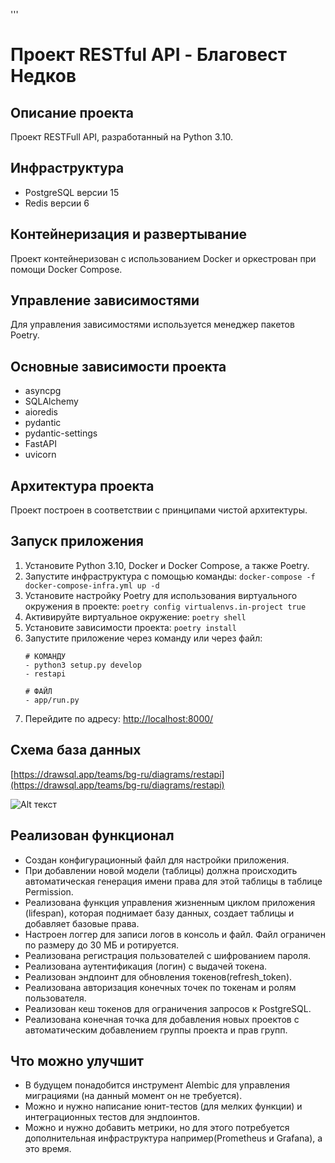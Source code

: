 '''

# Проект RESTful API - Благовест Недков

## Описание проекта

Проект RESTFull API, разработанный на Python 3.10.

## Инфраструктура

- PostgreSQL версии 15
- Redis версии 6

## Контейнеризация и развертывание

Проект контейнеризован с использованием Docker и оркестрован при помощи Docker Compose.

## Управление зависимостями

Для управления зависимостями используется менеджер пакетов Poetry.

## Основные зависимости проекта

- asyncpg
- SQLAlchemy
- aioredis
- pydantic
- pydantic-settings
- FastAPI
- uvicorn

## Архитектура проекта

Проект построен в соответствии с принципами чистой архитектуры.

## Запуск приложения

1. Установите Python 3.10, Docker и Docker Compose, а также Poetry.
2. Запустите инфраструктура с помощью команды:
   ```docker-compose -f docker-compose-infra.yml up -d```
3. Установите настройку Poetry для использования виртуального окружения в проекте:
   ```poetry config virtualenvs.in-project true```
4. Активируйте виртуальное окружение:
   ```poetry shell```
5. Установите зависимости проекта:
   ```poetry install```
6. Запустите приложение через команду или через файл:
    ```
   # КОМАНДУ
   - python3 setup.py develop
   - restapi
   
   # ФАЙЛ
   - app/run.py
    ```
7.  Перейдите по адресу:
[http://localhost:8000/](http://localhost:8000/)

## Схема база данных
[https://drawsql.app/teams/bg-ru/diagrams/restapi](https://drawsql.app/teams/bg-ru/diagrams/restapi)

![Alt текст](SEEME.png)

## Реализован функционал

- Создан конфигурационный файл для настройки приложения.
- При добавлении новой модели (таблицы) должна происходить автоматическая
  генерация имени права для этой таблицы в таблице Permission.
- Реализована функция управления жизненным циклом приложения (lifespan),
  которая поднимает базу данных, создает таблицы и добавляет базовые права.
- Настроен логгер для записи логов в консоль и файл. Файл ограничен по размеру до 30 МБ и
  ротируется.
- Реализована регистрация пользователей с шифрованием пароля.
- Реализована аутентификация (логин) с выдачей токена.
- Реализован эндпоинт для обновления токенов(refresh_token).
- Реализована авторизация конечных точек по токенам и ролям пользователя.
- Реализован кеш токенов для ограничения запросов к PostgreSQL.
- Реализована конечная точка для добавления новых проектов с автоматическим добавлением группы
  проекта и прав групп.

## Что можно улучшит

- В будущем понадобится инструмент Alembic для управления миграциями (на данный момент он не
  требуется).
- Можно и нужно написание юнит-тестов (для мелких функции) и интеграционных тестов для эндпоинтов.
- Можно и нужно добавить метрики, но для этого потребуется дополнительная инфраструктура
  например(Prometheus и Grafana), а это время.

